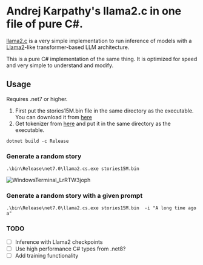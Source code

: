 # Andrej Karpathy's llama2.c in one file of pure C#.
[llama2.c](https://github.com/karpathy/llama2.c) is a very simple implementation
to run inference of models with a [Llama2](https://arxiv.org/pdf/2302.13971.pdf)-like transformer-based LLM architecture.  

This is a pure C# implementation of the same thing. It is optimized for speed and very simple to understand and modify.


## Usage

Requires .net7 or higher.

1. First put the stories15M.bin file in the same directory as the executable. You can download it from [here](https://huggingface.co/karpathy/tinyllamas/resolve/main/stories15M.bin)
2. Get tokenizer from [here](https://github.com/karpathy/llama2.c/blob/master/tokenizer.bin) and put it in the same directory as the executable.
```
dotnet build -c Release
```

### Generate a random story
```
.\bin\Release\net7.0\llama2.cs.exe stories15M.bin
```
![WindowsTerminal_LrRTW3joph](https://github.com/trrahul/llama2.cs/assets/7353840/3b469a99-b83a-43f1-b07d-227da7b9ebe0)


### Generate a random story with a given prompt
```
.\bin\Release\net7.0\llama2.cs.exe stories15M.bin  -i "A long time ago a"
```

### TODO
 - [ ] Inference with Llama2 checkpoints
 - [ ] Use high performance C# types from .net8?
 - [ ] Add training functionality
